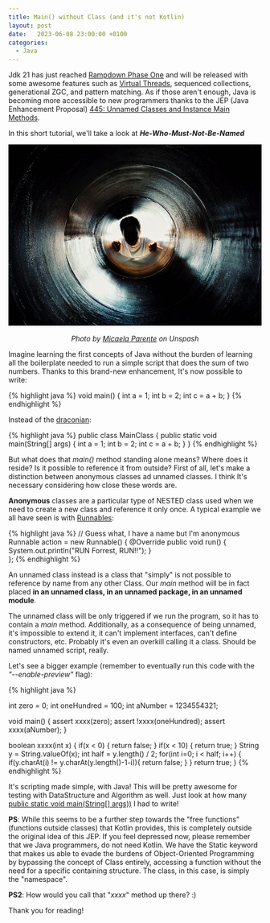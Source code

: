 ```yaml
---
title: Main() without Class (and it's not Kotlin)
layout: post
date:   2023-06-08 23:00:00 +0100
categories:
  - Java
---
```

Jdk 21 has just reached [Rampdown Phase One](https://openjdk.org/projects/jdk/21/) and will be released with some awesome features
such as [Virtual Threads](https://blog.devgenius.io/java-virtual-threads-715c162c6c39), sequenced collections, generational ZGC, and pattern matching. 
As if those aren't enough, Java is becoming more accessible to new programmers thanks to the JEP (Java Enhancement Proposal)
[445: Unnamed Classes and Instance Main Methods](https://openjdk.org/jeps/445). 

In this short tutorial, we'll take a look at **_He-Who-Must-Not-Be-Named_**

<div align="center">
<img src="/assets/tunnel.jpg" style="content-visibility:auto"
alt="Fault Barrier"
loading="lazy"
decoding="async">
</div>
<p style="text-align:center; font-style: italic;">Photo by <a href="https://unsplash.com/@mparente">Micaela Parente</a> on Unspash</p>

Imagine learning the first concepts of Java without the burden of learning all the boilerplate needed to run a simple script
that does the sum of two numbers. Thanks to this brand-new enhancement, It's now possible to write:

{% highlight java %}
void main() {
    int a = 1;
    int b = 2;
    int c = a + b;
}
{% endhighlight %}

Instead of the [draconian](https://en.wikipedia.org/wiki/Draconian): 

{% highlight java %}
public class MainClass {
    public static void main(String[] args) {
        int a = 1;
        int b = 2;
        int c = a + b;
    }
}
{% endhighlight %}

But what does that _main()_ method standing alone means? Where does it reside? Is it possible to reference it from outside? 
First of all, let's make a distinction between anonymous classes ad unnamed classes. 
I think It's necessary considering how close these words are.

**Anonymous** classes are a particular type of NESTED class used when we need to create a new class and reference it only once. 
A typical example we all have seen is with [Runnables](https://docs.oracle.com/javase/8/docs/api/java/lang/Runnable.html):

{% highlight java %}
// Guess what, I have a name but I'm anonymous
Runnable action = new Runnable() {
    @Override
    public void run() {
        System.out.println("RUN Forrest, RUN!!");
    }           
};
{% endhighlight %}

An unnamed class instead is a class that "simply" is not possible to reference by name from any other Class.
Our _main_ method will be in fact placed **in an unnamed class, in an unnamed package, in an unnamed module**.

The unnamed class will be only triggered if we run the program, so it has to contain a _main_ method. Additionally, 
as a consequence of being unnamed, it's impossible to extend it, it can't implement interfaces, can't define constructors, etc.
Probably it's even an overkill calling it a class. Should be named unnamed script, really.

Let's see a bigger example (remember to eventually run this code with the _"--enable-preview"_ flag):

{% highlight java %}

int zero = 0;
int oneHundred = 100;
int aNumber = 1234554321;

void main() {
    assert xxxx(zero);
    assert !xxxx(oneHundred);
    assert xxxx(aNumber);
}

boolean xxxx(int x) {
    if(x < 0) {
        return false;
    }
    if(x < 10) {
        return true;
    }
    String y = String.valueOf(x);
    int half = y.length() / 2;
    for(int i=0; i < half; i++) {
        if(y.charAt(i) != y.charAt(y.length()-1-i)){
            return false;
        }
    }
    return true;
}
{% endhighlight %}

It's scripting made simple, with Java! 
This will be pretty awesome for testing with DataStructure and Algorithm as well. Just look at how many 
[public static void main(String[] args))](https://github.com/GaetanoPiazzolla/programming-dojo) I had to write!

**PS**: While this seems to be a further step towards the "free functions" (functions outside classes) that Kotlin provides,
this is completely outside the original idea of this JEP. If you feel depressed now, please remember that we Java programmers, do not need Kotlin. 
We have the Static keyword that makes us able to evade the burdens of Object-Oriented Programming by
bypassing the concept of Class entirely, accessing a function without the need for a specific containing structure.
The class, in this case, is simply the "namespace". 

**PS2**: How would you call that "_xxxx_" method up there? :)

Thank you for reading!


